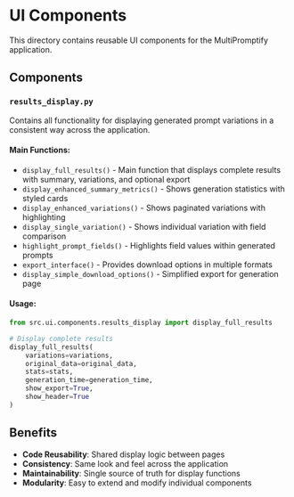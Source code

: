 # UI Components

This directory contains reusable UI components for the MultiPromptify application.

## Components

### `results_display.py`

Contains all functionality for displaying generated prompt variations in a consistent way across the application.

#### Main Functions:

- `display_full_results()` - Main function that displays complete results with summary, variations, and optional export
- `display_enhanced_summary_metrics()` - Shows generation statistics with styled cards
- `display_enhanced_variations()` - Shows paginated variations with highlighting
- `display_single_variation()` - Shows individual variation with field comparison
- `highlight_prompt_fields()` - Highlights field values within generated prompts
- `export_interface()` - Provides download options in multiple formats
- `display_simple_download_options()` - Simplified export for generation page

#### Usage:

```python
from src.ui.components.results_display import display_full_results

# Display complete results
display_full_results(
    variations=variations,
    original_data=original_data,
    stats=stats,
    generation_time=generation_time,
    show_export=True,
    show_header=True
)
```

## Benefits

- **Code Reusability**: Shared display logic between pages
- **Consistency**: Same look and feel across the application
- **Maintainability**: Single source of truth for display functions
- **Modularity**: Easy to extend and modify individual components 
